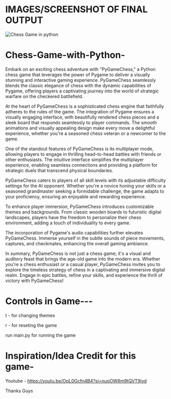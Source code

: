 # IMAGES/SCREENSHOT OF FINAL OUTPUT

<img src="https://github.com/Cyrus748/Chess-Game-with-Python-/assets/119617732/e728afff-d021-43d3-9615-01daef785d67" alt="Chess Game in python" title="Chess Game with Python">


# Chess-Game-with-Python-

Embark on an exciting chess adventure with "PyGameChess," a Python chess game that leverages the power of Pygame to deliver a visually stunning and interactive gaming experience. PyGameChess seamlessly blends the classic elegance of chess with the dynamic capabilities of Pygame, offering players a captivating journey into the world of strategic warfare on the checkered battlefield.

At the heart of PyGameChess is a sophisticated chess engine that faithfully adheres to the rules of the game. The integration of Pygame ensures a visually engaging interface, with beautifully rendered chess pieces and a sleek board that responds seamlessly to player commands. The smooth animations and visually appealing design make every move a delightful experience, whether you're a seasoned chess veteran or a newcomer to the game.

One of the standout features of PyGameChess is its multiplayer mode, allowing players to engage in thrilling head-to-head battles with friends or other enthusiasts. The intuitive interface simplifies the multiplayer experience, enabling seamless connections and providing a platform for strategic duels that transcend physical boundaries.

PyGameChess caters to players of all skill levels with its adjustable difficulty settings for the AI opponent. Whether you're a novice honing your skills or a seasoned grandmaster seeking a formidable challenge, the game adapts to your proficiency, ensuring an enjoyable and rewarding experience.

To enhance player immersion, PyGameChess introduces customizable themes and backgrounds. From classic wooden boards to futuristic digital landscapes, players have the freedom to personalize their chess environment, adding a touch of individuality to every game.

The incorporation of Pygame's audio capabilities further elevates PyGameChess. Immerse yourself in the subtle sounds of piece movements, captures, and checkmates, enhancing the overall gaming ambiance.

In summary, PyGameChess is not just a chess game; it's a visual and auditory feast that brings the age-old game into the modern era. Whether you're a chess enthusiast or a casual player, PyGameChess invites you to explore the timeless strategy of chess in a captivating and immersive digital realm. Engage in epic battles, refine your skills, and experience the thrill of victory with PyGameChess!




# Controls in Game---
t - for changing themes 

r -  for reseting the game 

run main.py for running the game 


# Inspiration/Idea Credit for this game-
Youtube - https://youtu.be/OpL0Gcfn4B4?si=nuoOW8m9tQVT9jyd

Thanks Guys
